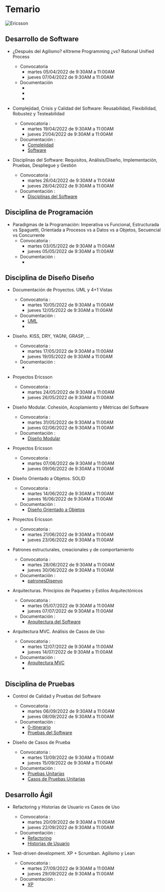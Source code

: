 # Temario

![Ericsson](../image/ericsson.png)
## Desarrollo de Software

- ¿Después del Agilismo? eXtreme Programming ¿vs? Rational Unified Process
  * Convocatoria 
     * martes 05/04/2022 de 9:30AM a 11:00AM
     * jueves 07/04/2022 de 9:30AM a 11:00AM
  * Documentación
     * []()
     * []()
     * []()  

- Complejidad, Crisis y Calidad del Software: Reusabilidad, Flexibilidad, Robustez y Testeabilidad
  * Convocatoria :
     * martes 19/04/2022 de 9:30AM a 11:00AM
     * jueves 21/04/2022 de 9:30AM a 11:00AM
  * Documentación :
     * [Complejidad](https://github.com/USantaTecla-0-general/3-publicaciones/tree/master/USantaTecla/1-fundamentos/3-complejidad)
     * [Software](https://github.com/USantaTecla-0-general/3-publicaciones/tree/master/USantaTecla/1-fundamentos/4-software) 

- Disciplinas del Software: Requisitos, Análisis/Diseño, Implementación, Pruebas, Despliegue y Gestión
  * Convocatoria :
     * martes 26/04/2022 de 9:30AM a 11:00AM
     * jueves 28/04/2022 de 9:30AM a 11:00AM
  * Documentación :
     * [Disciplinas del Software](https://github.com/USantaTecla-0-general/3-publicaciones/tree/master/USantaTecla/1-fundamentos/5-disciplinasSoftware)

## Disciplina de Programación

- Paradigmas de la Programación: Imperativa vs Funcional, Estructurada vs Spaguetti, Orientada a Procesos vs a Datos vs a Objetos, Secuencial vs Concurrente
  * Convocatoria :
    * martes 03/05/2022 de 9:30AM a 11:00AM
    * jueves 05/05/2022 de 9:30AM a 11:00AM
  * Documentación :
    * []()

## Disciplina de Diseño Diseño

- Documentación de Proyectos. UML y 4+1 Vistas
  * Convocatoria :
     * martes 10/05/2022 de 9:30AM a 11:00AM
     * jueves 12/05/2022 de 9:30AM a 11:00AM
  * Documentación :
     * [UML](https://github.com/USantaTecla-0-general/3-publicaciones/tree/master/USantaTecla/tech-uml)
     * []()

- Diseño. KISS, DRY, YAGNI, GRASP, ...
  * Convocatoria :
     * martes 17/05/2022 de 9:30AM a 11:00AM
     * jueves 19/05/2022 de 9:30AM a 11:00AM
  * Documentación :
     * []()

- Proyectos Ericsson
  * Convocatoria :
    * martes 24/05/2022 de 9:30AM a 11:00AM
    * jueves 26/05/2022 de 9:30AM a 11:00AM

- Diseño Modular. Cohesión, Acoplamiento y Métricas del Software
  * Convocatoria :
     * martes 31/05/2022 de 9:30AM a 11:00AM
     * jueves 02/06/2022 de 9:30AM a 11:00AM
  * Documentación :
     * [Diseño Modular](https://github.com/USantaTecla-0-general/3-publicaciones/tree/master/USantaTecla/3-disenyo/2-disenyoModular)

- Proyectos Ericsson
  * Convocatoria :
     * martes 07/06/2022 de 9:30AM a 11:00AM
     * jueves 09/06/2022 de 9:30AM a 11:00AM

- Diseño Orientado a Objetos. SOLID
  * Convocatoria :
     * martes 14/06/2022 de 9:30AM a 11:00AM
     * jueves 16/06/2022 de 9:30AM a 11:00AM
  * Documentación :
     * [Diseño Orientado a Objetos](https://github.com/USantaTecla-0-general/3-publicaciones/tree/master/USantaTecla/3-disenyo/3-disenyoOrientadoObjetos)

- Proyectos Ericsson
  * Convocatoria :
     * martes 21/06/2022 de 9:30AM a 11:00AM
     * jueves 23/06/2022 de 9:30AM a 11:00AM

- Patrones estructurales, creacionales y de comportamiento
  * Convocatoria :
     * martes 28/06/2022 de 9:30AM a 11:00AM
     * jueves 30/06/2022 de 9:30AM a 11:00AM
  * Documentación :
     * [patronesDisenyo](https://github.com/USantaTecla-0-general/3-publicaciones/tree/master/USantaTecla/3-disenyo/4-patronesDisenyo)

- Arquitecturas. Principios de Paquetes y Estilos Arquitectónicos
  * Convocatoria :
     * martes 05/07/2022 de 9:30AM a 11:00AM
     * jueves 07/07/2022 de 9:30AM a 11:00AM
  * Documentación :
     * [Arquitectura del Software](https://github.com/USantaTecla-0-general/3-publicaciones/tree/master/USantaTecla/3-disenyo/5-arquitecturaSoftware)

- Arquitectura MVC. Análisis de Casos de Uso
  * Convocatoria :
     * martes 12/07/2022 de 9:30AM a 11:00AM
     * jueves 14/07/2022 de 9:30AM a 11:00AM
  * Documentación :
     * [Arquitectura MVC](https://github.com/USantaTecla-0-general/3-publicaciones/tree/master/USantaTecla/3-disenyo/6-arquitecturaMVC)
     * []()

## Disciplina de Pruebas

- Control de Calidad y Pruebas del Software
  * Convocatoria :
     * martes 06/09/2022 de 9:30AM a 11:00AM
     * jueves 08/09/2022 de 9:30AM a 11:00AM
  * Documentación :
     * [0-itinerario](https://github.com/USantaTecla-0-general/3-publicaciones/tree/master/USantaTecla/4-pruebas/0-itinerario)
     * [Pruebas del Software](https://github.com/USantaTecla-0-general/3-publicaciones/tree/master/USantaTecla/4-pruebas/1-pruebasSoftware)

- Diseño de Casos de Prueba
  * Convocatoria :
     * martes 13/09/2022 de 9:30AM a 11:00AM
     * jueves 15/09/2022 de 9:30AM a 11:00AM
  * Documentación :
     * [Pruebas Unitarias](https://github.com/USantaTecla-0-general/3-publicaciones/tree/master/USantaTecla/4-pruebas/2-pruebasUnitarias)
     * [Casos de Pruebas Unitarias](https://github.com/USantaTecla-0-general/3-publicaciones/tree/master/USantaTecla/4-pruebas/3-casosPruebasUnitarias)


## Desarrollo Ágil

- Refactoring y Historias de Usuario vs Casos de Uso
  * Convocatoria :
     * martes 20/09/2022 de 9:30AM a 11:00AM
     * jueves 22/09/2022 de 9:30AM a 11:00AM
  * Documentación :
     * [Refactoring](https://github.com/USantaTecla-0-general/3-publicaciones/tree/master/USantaTecla/6-agiles/1-refactoring)
     * [Historias de Usuario](https://github.com/USantaTecla-0-general/3-publicaciones/tree/master/USantaTecla/6-agiles/2-historiasUsuario)

- Test-driven development. XP + Scrumban. Agilismo y Lean
  * Convocatoria : 
     * martes 27/09/2022 de 9:30AM a 11:00AM
     * jueves 29/09/2022 de 9:30AM a 11:00AM
  * Documentación :
     * [XP](https://github.com/USantaTecla-0-general/3-publicaciones/tree/master/USantaTecla/6-agiles/3-eXteProgramming)

